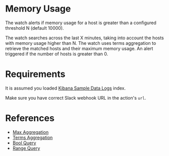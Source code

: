 # Memory Usage

The watch alerts if memory usage for a host is greater than a configured threshold N (default 10000).

The watch searches across the last X minutes, taking into account the hosts with memory usage higher than N. The watch uses terms aggregation to retrieve the matched hosts and their maximum memory usage. An alert triggered if the number of hosts is greater than 0.

# Requirements

It is assumed you loaded [Kibana Sample Data Logs](https://www.elastic.co/guide/en/kibana/current/add-sample-data.html) index.

Make sure you have correct Slack webhook URL in the action's `url`.

# References

* [Max Aggregation](https://www.elastic.co/guide/en/elasticsearch/reference/current/search-aggregations-metrics-max-aggregation.html)
* [Terms Aggregation](https://www.elastic.co/guide/en/elasticsearch/reference/current/search-aggregations-bucket-terms-aggregation.html)
* [Bool Query](https://www.elastic.co/guide/en/elasticsearch/reference/current/query-dsl-bool-query.html)
* [Range Query](https://www.elastic.co/guide/en/elasticsearch/reference/current/query-dsl-range-query.html)
